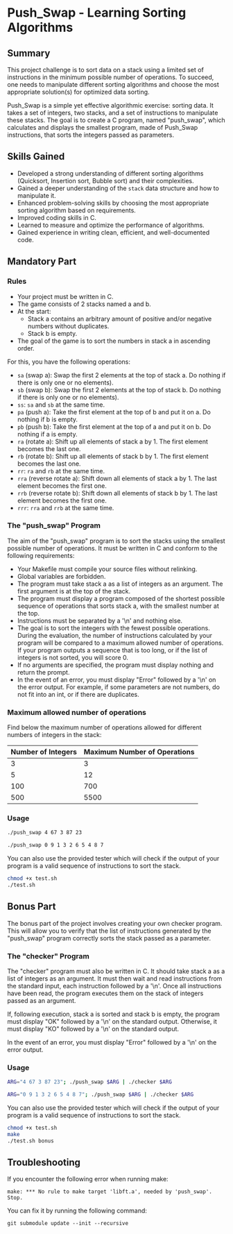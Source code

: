 # Push_Swap - Learning Sorting Algorithms

## Summary

This project challenge is to sort data on a stack using a limited set of instructions in the minimum possible number of operations. To succeed, one needs to manipulate different sorting algorithms and choose the most appropriate solution(s) for optimized data sorting.

Push_Swap is a simple yet effective algorithmic exercise: sorting data. It takes a set of integers, two stacks, and a set of instructions to manipulate these stacks. The goal is to create a C program, named "push_swap", which calculates and displays the smallest program, made of Push_Swap instructions, that sorts the integers passed as parameters.

## Skills Gained

- Developed a strong understanding of different sorting algorithms (Quicksort, Insertion sort, Bubble sort) and their complexities.
- Gained a deeper understanding of the `stack` data structure and how to manipulate it.
- Enhanced problem-solving skills by choosing the most appropriate sorting algorithm based on requirements.
- Improved coding skills in C.
- Learned to measure and optimize the performance of algorithms.
- Gained experience in writing clean, efficient, and well-documented code.

## Mandatory Part

### Rules

- Your project must be written in C.
- The game consists of 2 stacks named a and b.
- At the start:
    - Stack a contains an arbitrary amount of positive and/or negative numbers without duplicates.
    - Stack b is empty.
- The goal of the game is to sort the numbers in stack a in ascending order.

For this, you have the following operations:

- `sa` (swap a): Swap the first 2 elements at the top of stack a. Do nothing if there is only one or no elements).
- `sb` (swap b): Swap the first 2 elements at the top of stack b. Do nothing if there is only one or no elements).
- `ss`: `sa` and `sb` at the same time.
- `pa` (push a): Take the first element at the top of b and put it on a. Do nothing if b is empty.
- `pb` (push b): Take the first element at the top of a and put it on b. Do nothing if a is empty.
- `ra` (rotate a): Shift up all elements of stack a by 1. The first element becomes the last one.
- `rb` (rotate b): Shift up all elements of stack b by 1. The first element becomes the last one.
- `rr`: `ra` and `rb` at the same time.
- `rra` (reverse rotate a): Shift down all elements of stack a by 1. The last element becomes the first one.
- `rrb` (reverse rotate b): Shift down all elements of stack b by 1. The last element becomes the first one.
- `rrr`: `rra` and `rrb` at the same time.

### The "push_swap" Program

The aim of the "push_swap" program is to sort the stacks using the smallest possible number of operations. It must be written in C and conform to the following requirements:

- Your Makefile must compile your source files without relinking.
- Global variables are forbidden.
- The program must take stack a as a list of integers as an argument. The first argument is at the top of the stack.
- The program must display a program composed of the shortest possible sequence of operations that sorts stack a, with the smallest number at the top.
- Instructions must be separated by a '\n' and nothing else.
- The goal is to sort the integers with the fewest possible operations. During the evaluation, the number of instructions calculated by your program will be compared to a maximum allowed number of operations. If your program outputs a sequence that is too long, or if the list of integers is not sorted, you will score 0.
- If no arguments are specified, the program must display nothing and return the prompt.
- In the event of an error, you must display "Error" followed by a '\n' on the error output. For example, if some parameters are not numbers, do not fit into an int, or if there are duplicates.

### Maximum allowed number of operations

Find below the maximum number of operations allowed for different numbers of integers in the stack:

| Number of Integers | Maximum Number of Operations |
|--------------------|------------------------------|
| 3                  | 3                            |
| 5                  | 12                           |
| 100                | 700                          |
| 500                | 5500                         |

### Usage

```bash
./push_swap 4 67 3 87 23
```

```bash
./push_swap 0 9 1 3 2 6 5 4 8 7
```

You can also use the provided tester which will check if the output of your program is a valid sequence of instructions to sort the stack.

```bash
chmod +x test.sh
./test.sh
```

## Bonus Part

The bonus part of the project involves creating your own checker program. This will allow you to verify that the list of instructions generated by the "push_swap" program correctly sorts the stack passed as a parameter.

### The "checker" Program

The "checker" program must also be written in C. It should take stack a as a list of integers as an argument. It must then wait and read instructions from the standard input, each instruction followed by a '\n'. Once all instructions have been read, the program executes them on the stack of integers passed as an argument.

If, following execution, stack a is sorted and stack b is empty, the program must display "OK" followed by a '\n' on the standard output. Otherwise, it must display "KO" followed by a '\n' on the standard output.

In the event of an error, you must display "Error" followed by a '\n' on the error output.

### Usage

```bash
ARG="4 67 3 87 23"; ./push_swap $ARG | ./checker $ARG
```

```bash
ARG="0 9 1 3 2 6 5 4 8 7"; ./push_swap $ARG | ./checker $ARG
```

You can also use the provided tester which will check if the output of your program is a valid sequence of instructions to sort the stack.

```bash
chmod +x test.sh
make
./test.sh bonus
```

## Troubleshooting

If you encounter the following error when running make:

```shell
make: *** No rule to make target 'libft.a', needed by 'push_swap'.  Stop.

```

You can fix it by running the following command:

```shell
git submodule update --init --recursive

```
